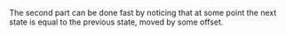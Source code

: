 The second part can be done fast by noticing that at some point the next state is equal to the previous state, moved by some offset.
